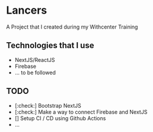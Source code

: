 # Lancers
A Project that I created during my Withcenter Training

## Technologies that I use
-   NextJS/ReactJS
-   Firebase
-   ... to be followed 

## TODO
-   [:check:] Bootstrap NextJS 
-   [:check:] Make a way to connect Firebase and NextJS
-   [] Setup CI / CD using Github Actions
-   ... 